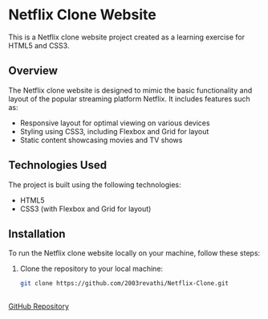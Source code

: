# Netflix Clone Website

This is a Netflix clone website project created as a learning exercise for HTML5 and CSS3.

## Overview

The Netflix clone website is designed to mimic the basic functionality and layout of the popular streaming platform Netflix. It includes features such as:

- Responsive layout for optimal viewing on various devices
- Styling using CSS3, including Flexbox and Grid for layout
- Static content showcasing movies and TV shows

## Technologies Used

The project is built using the following technologies:

- HTML5
- CSS3 (with Flexbox and Grid for layout)

## Installation

To run the Netflix clone website locally on your machine, follow these steps:

1. Clone the repository to your local machine:

   ```bash
   git clone https://github.com/2003revathi/Netflix-Clone.git
  

[GitHub Repository](https://github.com/2003revathi/Netflix-Clone)

